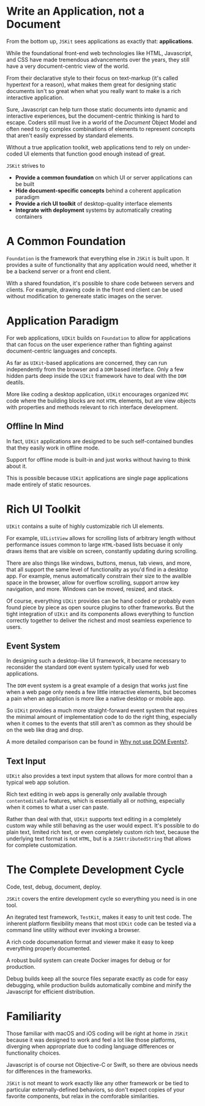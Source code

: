 Write an Application, not a Document
====================================

From the bottom up, `JSKit` sees applications as exactly that: **applications**.

While the foundational front-end web technologies like HTML, Javascript,
and CSS have made tremendous advancements over the years, they still have a
very document-centric view of the world.

From their declarative style to their focus on text-markup (it's
called hyper*text* for a reason), what makes them great for designing static
documents isn't so great when what you really want to make is a rich interactive
application.

Sure, Javascript can help turn those static documents into dynamic and
interactive experiences, but the document-centric thinking is hard to escape.
Coders still must live in a world of the *Document* Object Model and often need
to rig complex combinations of elements to represent concepts that aren't easily
expressed by standard elements.

Without a true application toolkit, web applications tend to rely on under-
coded UI elements that function good enough instead of great.

`JSKit` strives to

- **Provide a common foundation** on which UI or server applications can be built
- **Hide document-specific concepts** behind a coherent application paradigm
- **Provide a rich UI toolkit** of desktop-quality interface elements
- **Integrate with deployment** systems by automatically creating containers


A Common Foundation
===================

`Foundation` is the framework that everything else in `JSKit` is built upon.
It provides a suite of functionality that any application would need, whether it
be a backend server or a front end client.

With a shared foundation, it's possible to share code between servers and
clients.  For example, drawing code in the front end client can be used
without modification to genereate static images on the server.



Application Paradigm
====================

For web applications, `UIKit` builds on `Foundation` to allow for applications
that can focus on the user experience rather than fighting against
document-centric languages and concepts.

As far as `UIKit`-based applications are concerned, they can run independently
from the browser and a `DOM` based interface.  Only a few hidden parts deep
inside the `UIKit` framework have to deal with the `DOM` deatils.

More like coding a desktop application, `UIKit` encourages organized `MVC` code
where the building blocks are not `HTML` elements, but are view objects with
properties and methods relevant to rich interface development.


Offline In Mind
---------------

In fact, `UIKit` applications are designed to be such self-contained bundles
that they easily work in offline mode.

Support for offline mode is built-in and just works without having to think
about it.

This is possible because `UIKit` applications are single page applications made
entirely of static resources.


Rich UI Toolkit
===============

`UIKit` contains a suite of highly customizable rich UI elements.

For example, `UIListView` allows for scrolling lists of arbitrary length without
performance issues common to large `HTML`-based lists becuase it only draws
items that are visible on screen, constantly updating during scrolling.

There are also things like windows, buttons, menus, tab views, and more, that
all support the same level of functionality as you'd find in a desktop app.
For example, menus automatically constrain their size to the availble space in
the browser, allow for overflow scrolling, support arrow key navigation, and
more.  Windows can be moved, resized, and stack.

Of course, everything `UIKit` provides can be hand coded or probably even found
piece by piece as open source plugins to other frameworks.  But the tight
integration of `UIKit` and its components allows everything to function
correctly together to deliver the richest and most seamless experience to users.

Event System
------------

In designing such a desktop-like UI framework, it became necessary to
reconsider the standard `DOM` event system typically used for web applications.

The `DOM` event system is a great example of a design that works just fine when
a web page only needs a few little interactive elements, but becomes a pain
when an application is more like a native desktop or mobile app.

So `UIKit` provides a much more straight-forward event system that
requires the minimal amount of implementation code to do the right thing,
especially when it comes to the events that still aren't as common as they
should be on the web like drag and drop.

A more detailed comparison can be found in [Why not use DOM Events?](UIKit/WhyNotUseDOM).


Text Input
----------

`UIKit` also provides a text input system that allows for more control than
a typical web app solution.

Rich text editing in web apps is generally only available through
`contenteditable` features, which is essentially all or nothing, especially
when it comes to what a user can paste.

Rather than deal with that, `UIKit` supports text editing in a completely
custom way while still behaving as the user would expect.  It's possible to
do plain text, limited rich text, or even completely custom rich text, because
the underlying text format is not `HTML`, but is a `JSAttributedString` that
allows for complete customization.


The Complete Development Cycle
==============================

Code, test, debug, document, deploy.

`JSKit` covers the entire development cycle so everything you need is in one
tool.

An itegrated test framework, `TestKit`, makes it easy to unit test code.  The
inherent platform flexibility means that most `UIKit` code can be tested via
a command line utility without ever invoking a browser.

A rich code documenation format and viewer make it easy to keep everything
properly documented.

A robust build system can create Docker images for debug or for production.

Debug builds keep all the source files separate exactly as code for easy
debugging, while production builds automatically combine and minify the
Javascript for efficient distribution.


Familiarity
===========

Those familiar with macOS and iOS coding will be right at home in `JSKit`
because it was designed to work and feel a lot like those platforms, diverging
when appropriate due to coding language differences or functionality choices.

Javascript is of course not Objective-C or Swift, so there are obvious needs for
differences in the frameworks.

`JSKit` is not meant to work exactly like any other framework or be tied to
particular externally-defined behaviors, so don't expect copies of your
favorite components, but relax in the comforable similarities.
